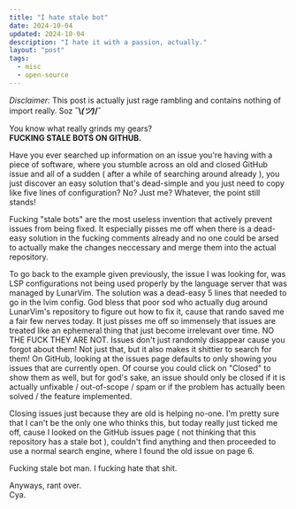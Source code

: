 ```yaml
---
title: "I hate stale bot"
date: 2024-10-04
updated: 2024-10-04
description: "I hate it with a passion, actually."
layout: "post"
tags:
  - misc
  - open-source
---
```


_Disclaimer:_ This post is actually just rage rambling and contains nothing of import really. Soz **¯\\_(ツ)_/¯**

You know what really grinds my gears? \
**FUCKING STALE BOTS ON GITHUB.**

Have you ever searched up information on an issue you're having with a piece of software,
where you stumble across an old and closed GitHub issue and all of a sudden ( after a while of searching around already ),
you just discover an easy solution that's dead-simple and you just need to copy like five lines of configuration?
No? Just me? Whatever, the point still stands!

Fucking "stale bots" are the most useless invention that actively prevent issues from being fixed.
It especially pisses me off when there is a dead-easy solution in the fucking comments already and no one could be arsed
to actually make the changes neccessary and merge them into the actual repository.

To go back to the example given previously, the issue I was looking for, was LSP configurations not being used properly
by the language server that was managed by LunarVim. The solution was a dead-easy 5 lines that needed to go in the lvim config.
God bless that poor sod who actually dug around LunarVim's repository to figure out how to fix it, cause that rando saved me
a fair few nerves today. It just pisses me off so immensely that issues are treated like an ephemeral thing that just become
irrelevant over time. NO THE FUCK THEY ARE NOT. Issues don't just randomly disappear cause you forgot about them!
Not just that, but it also makes it shittier to search for them! On GitHub, looking at the issues page defaults to only showing
you issues that are currently open. Of course you could click on "Closed" to show them as well, but for god's sake, an issue
should only be closed if it is actually unfixable / out-of-scope / spam or if the problem has actually been solved / the feature
implemented.

Closing issues just because they are old is helping no-one. I'm pretty sure that I can't be the only one who thinks this, but
today really just ticked me off, cause I looked on the GitHub issues page ( not thinking that this repository has a stale bot ),
couldn't find anything and then proceeded to use a normal search engine, where I found the old issue on page 6.

Fucking stale bot man. I fucking hate that shit.

Anyways, rant over. \
Cya.

